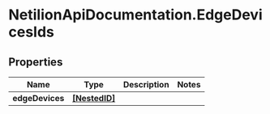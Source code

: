 # NetilionApiDocumentation.EdgeDevicesIds

## Properties
Name | Type | Description | Notes
------------ | ------------- | ------------- | -------------
**edgeDevices** | [**[NestedID]**](NestedID.md) |  | 


